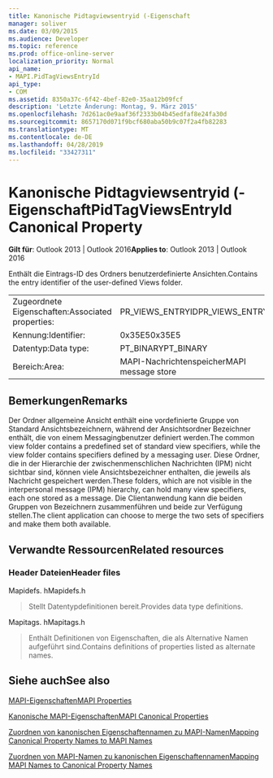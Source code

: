 ```yaml
---
title: Kanonische Pidtagviewsentryid (-Eigenschaft
manager: soliver
ms.date: 03/09/2015
ms.audience: Developer
ms.topic: reference
ms.prod: office-online-server
localization_priority: Normal
api_name:
- MAPI.PidTagViewsEntryId
api_type:
- COM
ms.assetid: 8350a37c-6f42-4bef-82e0-35aa12b09fcf
description: 'Letzte Änderung: Montag, 9. März 2015'
ms.openlocfilehash: 7d261ac0e9aaf36f2333b04b45edfaf8e24fa30d
ms.sourcegitcommit: 8657170d071f9bcf680aba50b9c07f2a4fb82283
ms.translationtype: MT
ms.contentlocale: de-DE
ms.lasthandoff: 04/28/2019
ms.locfileid: "33427311"
---
```

# <a name="pidtagviewsentryid-canonical-property"></a><span data-ttu-id="7759a-103">Kanonische Pidtagviewsentryid (-Eigenschaft</span><span class="sxs-lookup"><span data-stu-id="7759a-103">PidTagViewsEntryId Canonical Property</span></span>

  
  
<span data-ttu-id="7759a-104">**Gilt für**: Outlook 2013 | Outlook 2016</span><span class="sxs-lookup"><span data-stu-id="7759a-104">**Applies to**: Outlook 2013 | Outlook 2016</span></span> 
  
<span data-ttu-id="7759a-105">Enthält die Eintrags-ID des Ordners benutzerdefinierte Ansichten.</span><span class="sxs-lookup"><span data-stu-id="7759a-105">Contains the entry identifier of the user-defined Views folder.</span></span>
  
|||
|:-----|:-----|
|<span data-ttu-id="7759a-106">Zugeordnete Eigenschaften:</span><span class="sxs-lookup"><span data-stu-id="7759a-106">Associated properties:</span></span>  <br/> |<span data-ttu-id="7759a-107">PR_VIEWS_ENTRYID</span><span class="sxs-lookup"><span data-stu-id="7759a-107">PR_VIEWS_ENTRYID</span></span>  <br/> |
|<span data-ttu-id="7759a-108">Kennung:</span><span class="sxs-lookup"><span data-stu-id="7759a-108">Identifier:</span></span>  <br/> |<span data-ttu-id="7759a-109">0x35E5</span><span class="sxs-lookup"><span data-stu-id="7759a-109">0x35E5</span></span>  <br/> |
|<span data-ttu-id="7759a-110">Datentyp:</span><span class="sxs-lookup"><span data-stu-id="7759a-110">Data type:</span></span>  <br/> |<span data-ttu-id="7759a-111">PT_BINARY</span><span class="sxs-lookup"><span data-stu-id="7759a-111">PT_BINARY</span></span>  <br/> |
|<span data-ttu-id="7759a-112">Bereich:</span><span class="sxs-lookup"><span data-stu-id="7759a-112">Area:</span></span>  <br/> |<span data-ttu-id="7759a-113">MAPI-Nachrichtenspeicher</span><span class="sxs-lookup"><span data-stu-id="7759a-113">MAPI message store</span></span>  <br/> |
   
## <a name="remarks"></a><span data-ttu-id="7759a-114">Bemerkungen</span><span class="sxs-lookup"><span data-stu-id="7759a-114">Remarks</span></span>

<span data-ttu-id="7759a-115">Der Ordner allgemeine Ansicht enthält eine vordefinierte Gruppe von Standard Ansichtsbezeichnern, während der Ansichtsordner Bezeichner enthält, die von einem Messagingbenutzer definiert werden.</span><span class="sxs-lookup"><span data-stu-id="7759a-115">The common view folder contains a predefined set of standard view specifiers, while the view folder contains specifiers defined by a messaging user.</span></span> <span data-ttu-id="7759a-116">Diese Ordner, die in der Hierarchie der zwischenmenschlichen Nachrichten (IPM) nicht sichtbar sind, können viele Ansichtsbezeichner enthalten, die jeweils als Nachricht gespeichert werden.</span><span class="sxs-lookup"><span data-stu-id="7759a-116">These folders, which are not visible in the interpersonal message (IPM) hierarchy, can hold many view specifiers, each one stored as a message.</span></span> <span data-ttu-id="7759a-117">Die Clientanwendung kann die beiden Gruppen von Bezeichnern zusammenführen und beide zur Verfügung stellen.</span><span class="sxs-lookup"><span data-stu-id="7759a-117">The client application can choose to merge the two sets of specifiers and make them both available.</span></span>
  
## <a name="related-resources"></a><span data-ttu-id="7759a-118">Verwandte Ressourcen</span><span class="sxs-lookup"><span data-stu-id="7759a-118">Related resources</span></span>

### <a name="header-files"></a><span data-ttu-id="7759a-119">Header Dateien</span><span class="sxs-lookup"><span data-stu-id="7759a-119">Header files</span></span>

<span data-ttu-id="7759a-120">Mapidefs. h</span><span class="sxs-lookup"><span data-stu-id="7759a-120">Mapidefs.h</span></span>
  
> <span data-ttu-id="7759a-121">Stellt Datentypdefinitionen bereit.</span><span class="sxs-lookup"><span data-stu-id="7759a-121">Provides data type definitions.</span></span>
    
<span data-ttu-id="7759a-122">Mapitags. h</span><span class="sxs-lookup"><span data-stu-id="7759a-122">Mapitags.h</span></span>
  
> <span data-ttu-id="7759a-123">Enthält Definitionen von Eigenschaften, die als Alternative Namen aufgeführt sind.</span><span class="sxs-lookup"><span data-stu-id="7759a-123">Contains definitions of properties listed as alternate names.</span></span>
    
## <a name="see-also"></a><span data-ttu-id="7759a-124">Siehe auch</span><span class="sxs-lookup"><span data-stu-id="7759a-124">See also</span></span>



[<span data-ttu-id="7759a-125">MAPI-Eigenschaften</span><span class="sxs-lookup"><span data-stu-id="7759a-125">MAPI Properties</span></span>](mapi-properties.md)
  
[<span data-ttu-id="7759a-126">Kanonische MAPI-Eigenschaften</span><span class="sxs-lookup"><span data-stu-id="7759a-126">MAPI Canonical Properties</span></span>](mapi-canonical-properties.md)
  
[<span data-ttu-id="7759a-127">Zuordnen von kanonischen Eigenschaftennamen zu MAPI-Namen</span><span class="sxs-lookup"><span data-stu-id="7759a-127">Mapping Canonical Property Names to MAPI Names</span></span>](mapping-canonical-property-names-to-mapi-names.md)
  
[<span data-ttu-id="7759a-128">Zuordnen von MAPI-Namen zu kanonischen Eigenschaftennamen</span><span class="sxs-lookup"><span data-stu-id="7759a-128">Mapping MAPI Names to Canonical Property Names</span></span>](mapping-mapi-names-to-canonical-property-names.md)

